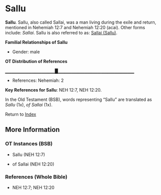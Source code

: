 # Sallu
**Sallu**. 
Sallu, also called Sallai, was a man living during the exile and return, mentioned in Nehemiah 12:7 and Nehemiah 12:20 (acai). 
Other forms include: 
*Sallai*. 
Sallu is also referred to as: 
[Sallai (Sallu)](Sallai.2.md). 




**Familial Relationships of Sallu**


* Gender: male


**OT Distribution of References**

▁▁▁▁▁▁▁▁▁▁▁▁▁▁▁█▁▁▁▁▁▁▁▁▁▁▁▁▁▁▁▁▁▁▁▁▁▁▁
* References: Nehemiah: 2



**Key References for Sallu**: 
NEH 12:7, NEH 12:20. 


In the Old Testament (BSB), words representing “Sallu” are translated as 
*Sallu* (1x), *of Sallai* (1x). 




Return to [Index](00-Index.md)

## More Information

### OT Instances (BSB)

* Sallu (NEH 12:7)

* of Sallai (NEH 12:20)



### References (Whole Bible)

* NEH 12:7; NEH 12:20



